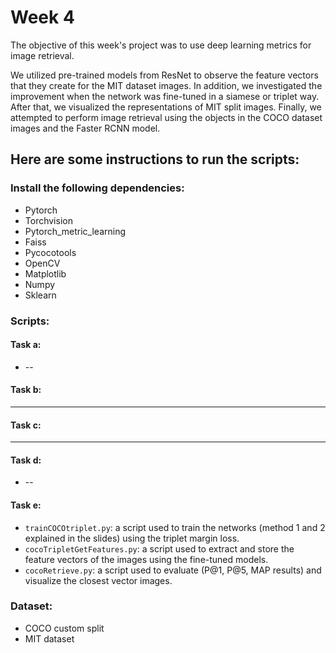 # Week 4

The objective of this week's project was to use deep learning metrics for image retrieval.

We utilized pre-trained models from ResNet to observe the feature vectors that they create for the MIT dataset images. In addition, we investigated the improvement when the network was fine-tuned in a siamese or triplet way. After that, we visualized the representations of MIT split images. Finally, we attempted to perform image retrieval using the objects in the COCO dataset images and the Faster RCNN model.

## Here are some instructions to run the scripts:
### Install the following dependencies:
* Pytorch
* Torchvision
* Pytorch_metric_learning
* Faiss
* Pycocotools
* OpenCV
* Matplotlib
* Numpy
* Sklearn

### Scripts:
#### Task a:
* --

#### Task b:
-   --
#### Task c:
- --

#### Task d:
* --  

#### Task e:
* ``trainCOCOtriplet.py``: a script used to train the networks (method 1 and 2 explained in the slides) using the triplet margin loss.
* ``cocoTripletGetFeatures.py``: a script used to extract and store the feature vectors of the images using the fine-tuned models.
* ``cocoRetrieve.py``: a script used to evaluate (P@1, P@5, MAP results) and visualize the closest vector images.
### Dataset:
* COCO custom split
* MIT dataset

